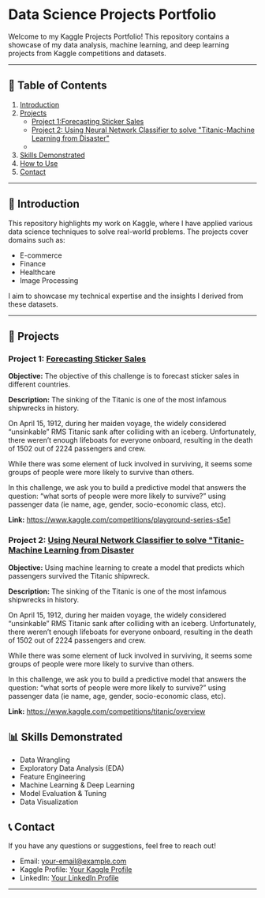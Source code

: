 # Data Science Projects Portfolio

Welcome to my Kaggle Projects Portfolio! This repository contains a showcase of my data analysis, machine learning, and deep learning projects from Kaggle competitions and datasets.

---

## 📂 Table of Contents
1. [Introduction](#introduction)
2. [Projects](#projects)
    - [Project 1:Forecasting Sticker Sales](https://github.com/Arshad020/Arshad-Rafid-Data-science-Portfolio/tree/main/Forecasting%20Sticker%20Sales)
    - [Project 2: Using Neural Network Classifier to solve "Titanic-Machine Learning from Disaster"](https://github.com/Arshad020/Arshad-Rafid-Data-science-Portfolio/tree/main/NN_classifier_titanic)
    - 
3. [Skills Demonstrated](#skills-demonstrated)
4. [How to Use](#how-to-use)
5. [Contact](#contact)

---

## 📝 Introduction

This repository highlights my work on Kaggle, where I have applied various data science techniques to solve real-world problems. The projects cover domains such as:
- E-commerce
- Finance
- Healthcare
- Image Processing

I aim to showcase my technical expertise and the insights I derived from these datasets.

---

## 🚀 Projects

### Project 1: **[Forecasting Sticker Sales](https://github.com/Arshad020/Arshad-Rafid-Data-science-Portfolio/tree/main/Forecasting%20Sticker%20Sales)**

**Objective:**  The objective of this challenge is to forecast sticker sales in different countries.

**Description:**
The sinking of the Titanic is one of the most infamous shipwrecks in history.

On April 15, 1912, during her maiden voyage, the widely considered “unsinkable” RMS Titanic sank after colliding with an iceberg. Unfortunately, there weren’t enough lifeboats for everyone onboard, resulting in the death of 1502 out of 2224 passengers and crew.

While there was some element of luck involved in surviving, it seems some groups of people were more likely to survive than others.

In this challenge, we ask you to build a predictive model that answers the question: “what sorts of people were more likely to survive?” using passenger data (ie name, age, gender, socio-economic class, etc).

**Link:** https://www.kaggle.com/competitions/playground-series-s5e1

### Project 2: **[Using Neural Network Classifier to solve "Titanic-Machine Learning from Disaster](https://github.com/Arshad020/Arshad-Rafid-Data-science-Portfolio/tree/main/NN_classifier_titanic)**

**Objective:**  Using machine learning to create a model that predicts which passengers survived the Titanic shipwreck.

**Description:**
The sinking of the Titanic is one of the most infamous shipwrecks in history.

On April 15, 1912, during her maiden voyage, the widely considered “unsinkable” RMS Titanic sank after colliding with an iceberg. Unfortunately, there weren’t enough lifeboats for everyone onboard, resulting in the death of 1502 out of 2224 passengers and crew.

While there was some element of luck involved in surviving, it seems some groups of people were more likely to survive than others.

In this challenge, we ask you to build a predictive model that answers the question: “what sorts of people were more likely to survive?” using passenger data (ie name, age, gender, socio-economic class, etc).

**Link:** https://www.kaggle.com/competitions/titanic/overview

## 📊 Skills Demonstrated

- Data Wrangling
- Exploratory Data Analysis (EDA)
- Feature Engineering
- Machine Learning & Deep Learning
- Model Evaluation & Tuning
- Data Visualization

## 📞 Contact

If you have any questions or suggestions, feel free to reach out!

- Email: your-email@example.com
- Kaggle Profile: [Your Kaggle Profile](https://www.kaggle.com/yourusername)
- LinkedIn: [Your LinkedIn Profile](https://linkedin.com/in/yourprofile)

---
